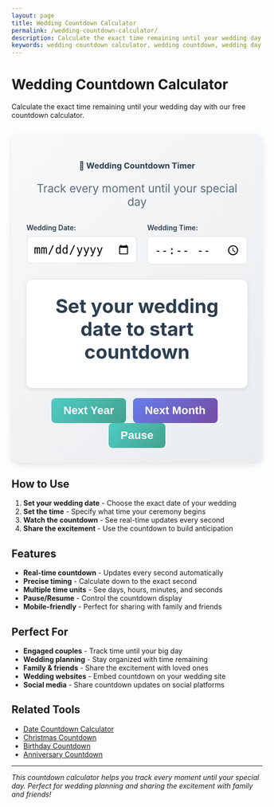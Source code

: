 ```yaml
---
layout: page
title: Wedding Countdown Calculator
permalink: /wedding-countdown-calculator/
description: Calculate the exact time remaining until your wedding day with our free countdown calculator. Track days, hours, minutes, and seconds.
keywords: wedding countdown calculator, wedding countdown, wedding day countdown, wedding timer, wedding planning, wedding countdown timer
---
```


<script type="application/ld+json">
{
  "@context": "https://schema.org",
  "@type": "WebApplication",
  "name": "Wedding Countdown Calculator",
  "description": "Calculate the exact time remaining until your wedding day",
  "url": "https://goalgetter.app/tools/wedding-countdown-calculator/",
  "applicationCategory": "UtilityApplication",
  "operatingSystem": "Web Browser",
  "offers": {
    "@type": "Offer",
    "price": "0",
    "priceCurrency": "USD"
  },
  "creator": {
    "@type": "Organization",
    "name": "Goal Getter"
  }
}
</script>

# Wedding Countdown Calculator

Calculate the exact time remaining until your wedding day with our free countdown calculator.

<div class="calculator-container" style="background: linear-gradient(135deg, #f8f9fa 0%, #e9ecef 100%); padding: 30px; border-radius: 16px; margin: 30px 0; box-shadow: 0 4px 12px rgba(0,0,0,0.1);">
  <div class="calculator-header" style="text-align: center; margin-bottom: 30px;">
    <h3 style="color: #2c3e50; margin-bottom: 10px;">💍 Wedding Countdown Timer</h3>
    <p style="color: #5a6c7d; font-size: 1.4rem;">Track every moment until your special day</p>
  </div>
  
  <div class="calculator-inputs" style="display: grid; grid-template-columns: 1fr 1fr; gap: 20px; margin-bottom: 30px;">
    <div class="input-group">
      <label for="weddingDate" style="display: block; margin-bottom: 8px; font-weight: 600; color: #2c3e50;">Wedding Date:</label>
      <input type="date" id="weddingDate" style="width: 100%; padding: 12px; border: 2px solid #e9ecef; border-radius: 8px; font-size: 1.4rem; transition: border-color 0.3s ease;" onchange="startCountdown()">
    </div>
    <div class="input-group">
      <label for="weddingTime" style="display: block; margin-bottom: 8px; font-weight: 600; color: #2c3e50;">Wedding Time:</label>
      <input type="time" id="weddingTime" style="width: 100%; padding: 12px; border: 2px solid #e9ecef; border-radius: 8px; font-size: 1.4rem; transition: border-color 0.3s ease;" onchange="startCountdown()">
    </div>
  </div>
  
  <div class="countdown-display" style="text-align: center; padding: 30px; background: white; border-radius: 12px; box-shadow: 0 2px 8px rgba(0,0,0,0.1); margin-bottom: 20px;">
    <div id="countdownResult" style="font-size: 2.4rem; font-weight: 700; color: #2c3e50; margin-bottom: 20px;">
      Set your wedding date to start countdown
    </div>
    <div id="countdownDetails" style="display: grid; grid-template-columns: repeat(auto-fit, minmax(120px, 1fr)); gap: 15px;">
      <!-- Countdown boxes will be inserted here -->
    </div>
  </div>
  
  <div class="calculator-actions" style="text-align: center;">
    <button onclick="setToNextYear()" style="background: linear-gradient(135deg, #4ecdc4 0%, #44a08d 100%); color: white; border: none; padding: 12px 24px; border-radius: 8px; font-size: 1.4rem; font-weight: 600; cursor: pointer; transition: transform 0.3s ease; margin-right: 10px;">
      Next Year
    </button>
    <button onclick="setToNextMonth()" style="background: linear-gradient(135deg, #667eea 0%, #764ba2 100%); color: white; border: none; padding: 12px 24px; border-radius: 8px; font-size: 1.4rem; font-weight: 600; cursor: pointer; transition: transform 0.3s ease; margin-right: 10px;">
      Next Month
    </button>
    <button onclick="pauseCountdown()" id="pauseBtn" style="background: linear-gradient(135deg, #4ecdc4 0%, #44a08d 100%); color: white; border: none; padding: 12px 24px; border-radius: 8px; font-size: 1.4rem; font-weight: 600; cursor: pointer; transition: transform 0.3s ease;">
      Pause
    </button>
  </div>
</div>

## How to Use

1. **Set your wedding date** - Choose the exact date of your wedding
2. **Set the time** - Specify what time your ceremony begins
3. **Watch the countdown** - See real-time updates every second
4. **Share the excitement** - Use the countdown to build anticipation

## Features

- **Real-time countdown** - Updates every second automatically
- **Precise timing** - Calculate down to the exact second
- **Multiple time units** - See days, hours, minutes, and seconds
- **Pause/Resume** - Control the countdown display
- **Mobile-friendly** - Perfect for sharing with family and friends

## Perfect For

- **Engaged couples** - Track time until your big day
- **Wedding planning** - Stay organized with time remaining
- **Family & friends** - Share the excitement with loved ones
- **Wedding websites** - Embed countdown on your wedding site
- **Social media** - Share countdown updates on social platforms

## Related Tools

- [Date Countdown Calculator](/tools/date-countdown-calculator/)
- [Christmas Countdown](/tools/christmas-countdown/)
- [Birthday Countdown](/tools/birthday-countdown/)
- [Anniversary Countdown](/tools/anniversary-countdown/)

<script>
let countdownInterval;
let isPaused = false;

function startCountdown() {
  const weddingDate = document.getElementById('weddingDate').value;
  const weddingTime = document.getElementById('weddingTime').value;
  
  if (!weddingDate) {
    document.getElementById('countdownResult').textContent = 'Set your wedding date to start countdown';
    document.getElementById('countdownDetails').innerHTML = '';
    return;
  }
  
  // Clear existing interval
  if (countdownInterval) {
    clearInterval(countdownInterval);
  }
  
  // Start new countdown
  updateCountdown();
  countdownInterval = setInterval(updateCountdown, 1000);
  isPaused = false;
  document.getElementById('pauseBtn').textContent = 'Pause';
}

function updateCountdown() {
  if (isPaused) return;
  
  const weddingDate = document.getElementById('weddingDate').value;
  const weddingTime = document.getElementById('weddingTime').value;
  
  if (!weddingDate) return;
  
  // Create wedding datetime
  const weddingDateTime = new Date(weddingDate + 'T' + (weddingTime || '00:00'));
  const now = new Date();
  
  const timeDiff = weddingDateTime - now;
  
  if (timeDiff <= 0) {
    document.getElementById('countdownResult').innerHTML = '🎉 <br>Your wedding day has arrived!';
    document.getElementById('countdownDetails').innerHTML = '';
    clearInterval(countdownInterval);
    return;
  }
  
  // Calculate time units
  const days = Math.floor(timeDiff / (1000 * 60 * 60 * 24));
  const hours = Math.floor((timeDiff % (1000 * 60 * 60 * 24)) / (1000 * 60 * 60));
  const minutes = Math.floor((timeDiff % (1000 * 60 * 60)) / (1000 * 60));
  const seconds = Math.floor((timeDiff % (1000 * 60)) / 1000);
  
  // Update display
  document.getElementById('countdownResult').innerHTML = `Time until your wedding:`;
  
  const countdownBoxes = `
    <div style="background: linear-gradient(135deg, #667eea 0%, #764ba2 100%); color: white; padding: 20px; border-radius: 12px; text-align: center;">
      <div style="font-size: 2.4rem; font-weight: 700;">${days}</div>
      <div style="font-size: 1.2rem; font-weight: 600;">Days</div>
    </div>
    <div style="background: linear-gradient(135deg, #4ecdc4 0%, #44a08d 100%); color: white; padding: 20px; border-radius: 12px; text-align: center;">
      <div style="font-size: 2.4rem; font-weight: 700;">${hours}</div>
      <div style="font-size: 1.2rem; font-weight: 600;">Hours</div>
    </div>
    <div style="background: linear-gradient(135deg, #667eea 0%, #764ba2 100%); color: white; padding: 20px; border-radius: 12px; text-align: center;">
      <div style="font-size: 2.4rem; font-weight: 700;">${minutes}</div>
      <div style="font-size: 1.2rem; font-weight: 600;">Minutes</div>
    </div>
    <div style="background: linear-gradient(135deg, #4ecdc4 0%, #44a08d 100%); color: white; padding: 20px; border-radius: 12px; text-align: center;">
      <div style="font-size: 2.4rem; font-weight: 700;">${seconds}</div>
      <div style="font-size: 1.2rem; font-weight: 600;">Seconds</div>
    </div>
  `;
  
  document.getElementById('countdownDetails').innerHTML = countdownBoxes;
}

function pauseCountdown() {
  isPaused = !isPaused;
  document.getElementById('pauseBtn').textContent = isPaused ? 'Resume' : 'Pause';
}

function setToNextYear() {
  const nextYear = new Date().getFullYear() + 1;
  const nextYearString = nextYear + '-06-15'; // Default to mid-year
  document.getElementById('weddingDate').value = nextYearString;
  document.getElementById('weddingTime').value = '15:00'; // 3 PM default
  startCountdown();
}

function setToNextMonth() {
  const nextMonth = new Date();
  nextMonth.setMonth(nextMonth.getMonth() + 1);
  const nextMonthString = nextMonth.toISOString().split('T')[0];
  document.getElementById('weddingDate').value = nextMonthString;
  document.getElementById('weddingTime').value = '15:00'; // 3 PM default
  startCountdown();
}

// Initialize with next year
window.onload = function() {
  setToNextYear();
};
</script>

---

*This countdown calculator helps you track every moment until your special day. Perfect for wedding planning and sharing the excitement with family and friends!*